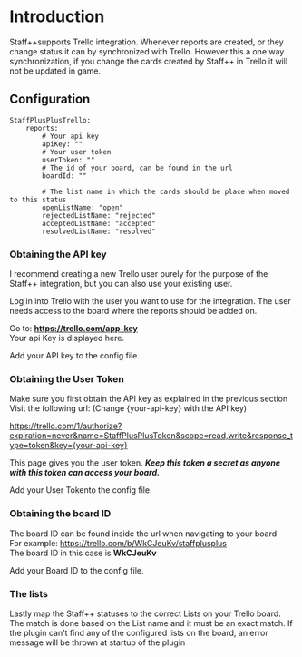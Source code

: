 # Introduction

Staff++supports Trello integration. Whenever reports are created, or they change status it can by synchronized with Trello.
However this a one way synchronization, if you change the cards created by Staff++ in Trello it will not be updated in game.

## Configuration
```
StaffPlusPlusTrello:
    reports:
        # Your api key
        apiKey: ""
        # Your user token
        userToken: ""
        # The id of your board, can be found in the url
        boardId: ""

        # The list name in which the cards should be place when moved to this status
        openListName: "open"
        rejectedListName: "rejected"
        acceptedListName: "accepted"
        resolvedListName: "resolved"
```

### Obtaining the API key
I recommend creating a new Trello user purely for the purpose of the Staff++ integration, but you can also use your existing user.

Log in into Trello with the user you want to use for the integration. The user needs access to the board where the reports should be added on.

Go to: **https://trello.com/app-key** <br />
Your api Key is displayed here.

Add your API key to the config file.

### Obtaining the User Token
Make sure you first obtain the API key as explained in the previous section<br />
Visit the following url: (Change {your-api-key} with the API key)

https://trello.com/1/authorize?expiration=never&name=StaffPlusPlusToken&scope=read,write&response_type=token&key={your-api-key}

This page gives you the user token. _**Keep this token a secret as anyone with this token can access your board.**_

Add your User Tokento the config file.

### Obtaining the board ID
The board ID can be found inside the url when navigating to your board<br />
For example: https://trello.com/b/WkCJeuKv/staffplusplus<br />
The board ID in this case is **WkCJeuKv**

Add your Board ID to the config file.

### The lists
Lastly map the Staff++ statuses to the correct Lists on your Trello board. The match is done based on the List name and it must be an exact match.
If the plugin can't find any of the configured lists on the board, an error message will be thrown at startup of the plugin
